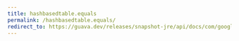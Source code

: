 ```yaml
---
title: hashbasedtable.equals
permalink: /hashbasedtable.equals/
redirect_to: https://guava.dev/releases/snapshot-jre/api/docs/com/google/common/collect/HashBasedTable.html#equals-java.lang.Object-
---
```

